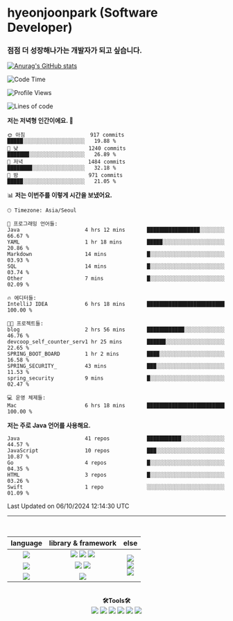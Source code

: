 # hyeonjoonpark (Software Developer)
### 점점 더 성장해나가는 개발자가 되고 싶습니다.

[![Anurag's GitHub stats](https://github-readme-stats.vercel.app/api?username=hyeonjoonpark)](https://github.com/hyeonjoonpark/github-readme-stats)


<!--START_SECTION:waka-->
![Code Time](http://img.shields.io/badge/Code%20Time-396%20hrs%2023%20mins-blue)

![Profile Views](http://img.shields.io/badge/Profile%20Views-48-blue)

![Lines of code](https://img.shields.io/badge/%EC%A0%80%EB%8A%94%20%EC%97%AC%ED%83%9C%EA%B9%8C%EC%A7%80%20-2.5%20million%20%EC%A4%84%EC%9D%98%20%EC%BD%94%EB%93%9C%EB%A5%BC%20%EC%9E%91%EC%84%B1%ED%96%88%EC%96%B4%EC%9A%94.-blue)

**저는 저녁형 인간이에요. 🦉** 

```text
🌞 아침                     917 commits         █████░░░░░░░░░░░░░░░░░░░░   19.88 % 
🌆 낮　                     1240 commits        ███████░░░░░░░░░░░░░░░░░░   26.89 % 
🌃 저녁                     1484 commits        ████████░░░░░░░░░░░░░░░░░   32.18 % 
🌙 밤　                     971 commits         █████░░░░░░░░░░░░░░░░░░░░   21.05 % 
```


📊 **저는 이번주를 이렇게 시간을 보냈어요.** 

```text
🕑︎ Timezone: Asia/Seoul

💬 프로그래밍 언어들: 
Java                     4 hrs 12 mins       █████████████████░░░░░░░░   66.67 % 
YAML                     1 hr 18 mins        █████░░░░░░░░░░░░░░░░░░░░   20.86 % 
Markdown                 14 mins             █░░░░░░░░░░░░░░░░░░░░░░░░   03.93 % 
SQL                      14 mins             █░░░░░░░░░░░░░░░░░░░░░░░░   03.74 % 
Other                    7 mins              █░░░░░░░░░░░░░░░░░░░░░░░░   02.09 % 

🔥 에디터들: 
IntelliJ IDEA            6 hrs 18 mins       █████████████████████████   100.00 % 

🐱‍💻 프로젝트들: 
blog                     2 hrs 56 mins       ████████████░░░░░░░░░░░░░   46.76 % 
devcoop_self_counter_serv1 hr 25 mins        ██████░░░░░░░░░░░░░░░░░░░   22.65 % 
SPRING_BOOT_BOARD        1 hr 2 mins         ████░░░░░░░░░░░░░░░░░░░░░   16.58 % 
SPRING_SECURITY_         43 mins             ███░░░░░░░░░░░░░░░░░░░░░░   11.53 % 
spring_security          9 mins              █░░░░░░░░░░░░░░░░░░░░░░░░   02.47 % 

💻 운영 체제들: 
Mac                      6 hrs 18 mins       █████████████████████████   100.00 % 
```

**저는 주로 Java 언어를 사용해요.** 

```text
Java                     41 repos            ███████████░░░░░░░░░░░░░░   44.57 % 
JavaScript               10 repos            ███░░░░░░░░░░░░░░░░░░░░░░   10.87 % 
Go                       4 repos             █░░░░░░░░░░░░░░░░░░░░░░░░   04.35 % 
HTML                     3 repos             █░░░░░░░░░░░░░░░░░░░░░░░░   03.26 % 
Swift                    1 repo              ░░░░░░░░░░░░░░░░░░░░░░░░░   01.09 % 
```




 Last Updated on 06/10/2024 12:14:30 UTC
<!--END_SECTION:waka-->
---
<br>

<div align="left">
<div align="center"> 
<table style="text-align: center;">
  <thead>
    <tr>
      <th>language</th>
      <th>library & framework</th>
      <th>else</th>
    </tr>
  </thead>
  <tbody>
    <tr>
      <td><img src="https://img.shields.io/badge/Javascript-e4e94f?style=for-the-badge&logo=javascript&logoColor=white"/></td>
      <td>
        <img src="https://img.shields.io/badge/Node.js-02a100?style=for-the-badge&logo=node.js&logoColor=white"/>
        <img src="https://img.shields.io/badge/express-000000?style=for-the-badge&logo=express&logoColor=white"/>
        <img src="https://img.shields.io/badge/React-61DAFB?style=for-the-badge&logo=React&logoColor=black"/>
      </td>
      <td rowspan="4">
        <img src="https://img.shields.io/badge/MySQL-ac4534?style=for-the-badge&logo=mysql&logoColor=black"/><br>
        <img src="https://img.shields.io/badge/ORACLE-F80000?style=for-the-badge&logo=oracle&logoColor=white"/><br>
        <img src="https://img.shields.io/badge/Docker-2496ED?style=for-the-badge&logo=Docker&logoColor=white"/><br>
      </td>
    </tr>
    <tr>
      <td><img src="https://img.shields.io/badge/Java-007396?style=for-the-badge&logo=java&logoColor=white"/></td>
      <td>
        <img src="https://img.shields.io/badge/spring-6DB33F?style=for-the-badge&logo=spring&logoColor=white"/>
        <img src="https://img.shields.io/badge/JPA-90ee90?style=for-the-badge&logo=JPA&logoColor=black"/>
      </td>
    </tr>
    <tr>
      <td><img src="https://img.shields.io/badge/Dart-343939?style=for-the-badge&logo=dart&logoColor=black"/></td>
      <td><img src="https://img.shields.io/badge/Flutter-02569B?style=for-the-badge&logo=flutter&logoColor=white"/></td>
    </tr>
  </tbody>
</table>

<br>

  <div align="center">
<b>🛠Tools🛠</b>
  </div>
  <div align="center">
<img src="https://img.shields.io/badge/Visual Studio code-24acf2?style=for-the-badge&logo=visualstudiocode&logoColor=white"/>
<img src="https://img.shields.io/badge/IntelliJ-darkblue?style=for-the-badge&logo=intelliJ&logoColor=white"/>
<img src="https://img.shields.io/badge/Android Studio-24acf2?style=for-the-badge&logo=androidstudio&logoColor=white"/>
<img src="https://img.shields.io/badge/Xcode-147EFB?style=for-the-badge&logo=Xcode&logoColor=white"/>
<img src="https://img.shields.io/badge/Git-orange?style=for-the-badge&logo=Git&logoColor=white"/>
<img src="https://img.shields.io/badge/Github-black?style=for-the-badge&logo=Github&logoColor=white"/>
  </div>
  <br>

</div>


